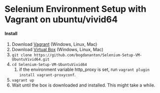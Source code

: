 # Selenium Environment Setup with Vagrant on ubuntu/vivid64

#### Install

1. Download [Vagrant](https://www.vagrantup.com/downloads.html) (Windows, Linux, Mac)
1. Download [Virtual Box](https://www.virtualbox.org/wiki/Downloads) (Windows, Linux, Mac)
1. `git clone https://github.com/bogdananton/Selenium-Setup-VM-UbuntuVivid64.git`
1. `cd Selenium-Setup-VM-UbuntuVivid64`
    1. if the environment variable http_proxy is set, run `vagrant plugin install vagrant-proxyconf`.
1. `vagrant up`
1. Wait until the box is downloaded and installed. This might take a while.

